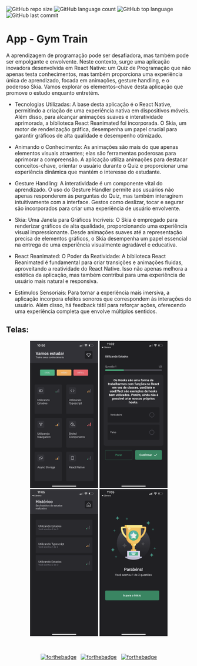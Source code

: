 ![GitHub repo size](https://img.shields.io/github/repo-size/LucasHARosa/Quiz_Programing)
![GitHub language count](https://img.shields.io/github/languages/count/LucasHARosa/Quiz_Programing)
![GitHub top language](https://img.shields.io/github/languages/top/LucasHARosa/Quiz_Programing)
![GitHub last commit](https://img.shields.io/github/last-commit/LucasHARosa/Quiz_Programing)

# App - Gym Train

A aprendizagem de programação pode ser desafiadora, mas também pode ser empolgante e envolvente. Neste contexto, surge uma aplicação inovadora desenvolvida em React Native: um Quiz de Programação que não apenas testa conhecimentos, mas também proporciona uma experiência única de aprendizado, focada em animações, gesture handling, e o poderoso Skia. Vamos explorar os elementos-chave desta aplicação que promove o estudo enquanto entretém.

* Tecnologias Utilizadas:
A base desta aplicação é o React Native, permitindo a criação de uma experiência nativa em dispositivos móveis. Além disso, para alcançar animações suaves e interatividade aprimorada, a biblioteca React Reanimated foi incorporada. O Skia, um motor de renderização gráfica, desempenha um papel crucial para garantir gráficos de alta qualidade e desempenho otimizado.

* Animando o Conhecimento:
As animações são mais do que apenas elementos visuais atraentes; elas são ferramentas poderosas para aprimorar a compreensão. A aplicação utiliza animações para destacar conceitos-chave, orientar o usuário durante o Quiz e proporcionar uma experiência dinâmica que mantém o interesse do estudante.

* Gesture Handling:
A interatividade é um componente vital do aprendizado. O uso do Gesture Handler permite aos usuários não apenas responderem às perguntas do Quiz, mas também interagirem intuitivamente com a interface. Gestos como deslizar, tocar e segurar são incorporados para criar uma experiência de usuário envolvente.

* Skia: Uma Janela para Gráficos Incríveis:
O Skia é empregado para renderizar gráficos de alta qualidade, proporcionando uma experiência visual impressionante. Desde animações suaves até a representação precisa de elementos gráficos, o Skia desempenha um papel essencial na entrega de uma experiência visualmente agradável e educativa.

* React Reanimated: O Poder da Reatividade:
A biblioteca React Reanimated é fundamental para criar transições e animações fluidas, aproveitando a reatividade do React Native. Isso não apenas melhora a estética da aplicação, mas também contribui para uma experiência de usuário mais natural e responsiva.

* Estímulos Sensoriais:
Para tornar a experiência mais imersiva, a aplicação incorpora efeitos sonoros que correspondem às interações do usuário. Além disso, há feedback tátil para reforçar ações, oferecendo uma experiência completa que envolve múltiplos sentidos.



## Telas:
<p align="center">
    <img height="400" src="./imagens/IMG_2180.PNG" alt="">
    <img height="400" src="./imagens/IMG_2181.PNG" alt="">
    <img height="400" src="./imagens/IMG_2182.PNG" alt="">
    <img height="400" src="./imagens/IMG_2183.PNG" alt="">
</p>


<p align="center">
    <img height="400" src="./imagens/gif.GIF" alt="">
</p>

<div align="center">
    
[![forthebadge](https://forthebadge.com/images/badges/built-with-love.svg)](https://forthebadge.com) &nbsp;
[![forthebadge](https://forthebadge.com/images/badges/made-with-typescript.svg)](https://forthebadge.com) &nbsp;
[![forthebadge](https://forthebadge.com/images/badges/open-source.svg)](https://forthebadge.com) 

</div>
  